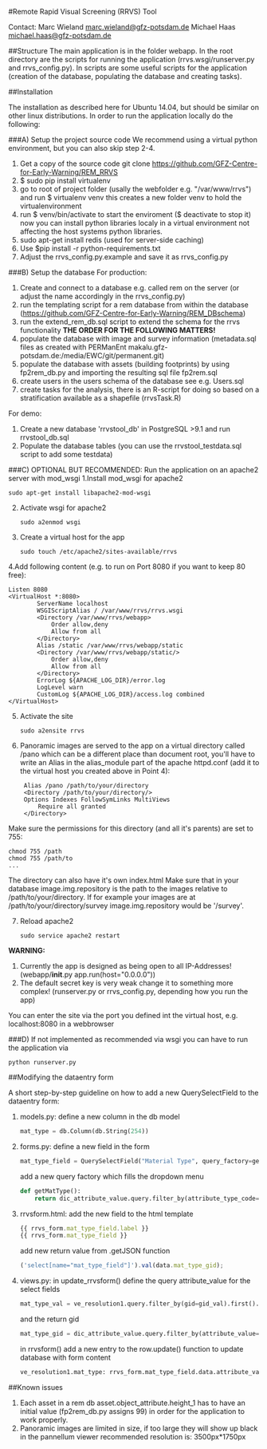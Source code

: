 
#Remote Rapid Visual Screening (RRVS) Tool

Contact: Marc Wieland marc.wieland@gfz-potsdam.de 
         Michael Haas michael.haas@gfz-potsdam.de

##Structure
The main application is in the folder webapp. In the root directory are the
scripts for running the application (rrvs.wsgi/runserver.py and rrvs_config.py).
In scripts are some useful scripts for the application (creation of the database,
populating the database and creating tasks).

##Installation

The installation as described here for Ubuntu 14.04, but should be similar on other linux distributions.
In order to run the application locally do the following:

###A) Setup the project source code
We recommend using a virtual python environment, but you can also skip step 2-4.
1. Get a copy of the source code git clone https://github.com/GFZ-Centre-for-Early-Warning/REM_RRVS
2. $ sudo pip install virtualenv
3. go to root of project folder (usally the webfolder e.g. "/var/www/rrvs") and run $ virtualenv venv 
   this creates a new folder venv to hold the virtualenvironment
4. run $ venv/bin/activate to start the enviroment ($ deactivate to stop it)  
   now you can install python libraries localy in a virtual environment 
   not affecting the host systems python libraries.
5. sudo apt-get install redis (used for server-side caching)
6. Use $pip install -r python-requirements.txt 
7. Adjust the rrvs_config.py.example and save it as rrvs_config.py

###B) Setup the database
For production:
1. Create and connect to a database e.g. called rem on the server (or adjust the name accordingly in the rrvs_config.py)
2. run the templating script for a rem database from within the database (https://github.com/GFZ-Centre-for-Early-Warning/REM_DBschema)
3. run the extend_rem_db.sql script to extend the schema for the rrvs functionality
**THE ORDER FOR THE FOLLOWING MATTERS!**
4. populate the database with image and survey information (metadata.sql files as created with PERManEnt makalu.gfz-potsdam.de:/media/EWC/git/permanent.git)
5. populate the database with assets (building footprints) by using fp2rem_db.py and importing the resulting sql file fp2rem.sql
6. create users in the users schema of the database see e.g. Users.sql
7. create tasks for the analysis, there is an R-script for doing so based on a stratification available as a shapefile (rrvsTask.R)

For demo:
1. Create a new database 'rrvstool_db' in PostgreSQL >9.1 
   and run rrvstool_db.sql
2. Populate the database tables (you can use the rrvstool_testdata.sql script to add some testdata)

###C) OPTIONAL BUT RECOMMENDED: Run the application on an apache2 server with mod_wsgi
1.Install mod_wsgi for apache2 
   ```
   sudo apt-get install libapache2-mod-wsgi
   ```
2. Activate wsgi for apache2 
   ```
   sudo a2enmod wsgi
   ```
3. Create a virtual host for the app 
   ```
   sudo touch /etc/apache2/sites-available/rrvs
   ```
4.Add following content (e.g. to run on Port 8080 if you want to keep 80 free):

   ```
   Listen 8080  
   <VirtualHost *:8080>  
           ServerName localhost  
           WSGIScriptAlias / /var/www/rrvs/rrvs.wsgi  
           <Directory /var/www/rrvs/webapp>  
               Order allow,deny  
               Allow from all  
           </Directory>  
           Alias /static /var/www/rrvs/webapp/static  
           <Directory /var/www/rrvs/webapp/static/>  
               Order allow,deny  
               Allow from all  
           </Directory>  
           ErrorLog ${APACHE_LOG_DIR}/error.log  
           LogLevel warn  
           CustomLog ${APACHE_LOG_DIR}/access.log combined  
   </VirtualHost>
   ```

5. Activate the site  
   ```
   sudo a2ensite rrvs
   ```

6. Panoramic images are served to the app on a virtual directory called /pano which can be a different place 
   than document root, you'll have to write an Alias in the alias_module part of the apache httpd.conf 
   (add it to the virtual host you created above in Point 4):

   ```
    Alias /pano /path/to/your/directory  
    <Directory /path/to/your/directory/> 
    Options Indexes FollowSymLinks MultiViews 
        Require all granted 
    </Directory> 
   ```

Make sure the permissions for this directory (and all it's parents) are set to 755:
   ```
   chmod 755 /path
   chmod 755 /path/to 
   ...
   ```

The directory can also have it's own index.html
Make sure that in your database image.img.repository is the path to the images relative to /path/to/your/directory.
If for example your images are at /path/to/your/directory/survey image.img.repository would be '/survey'.

7. Reload apache2 
   ```
   sudo service apache2 restart
   ```

**WARNING:** 
1. Currently the app is designed as being open to all IP-Addresses!(webapp/__init__.py app.run(host="0.0.0.0"))
2. The default secret key is very weak change it to something more complex! (runserver.py or rrvs_config.py, depending how you run the app)

You can enter the site via the port you defined int the virtual host, e.g. localhost:8080 in a webbrowser

###D) If not implemented as recommended via wsgi you can have to run the application via
   ```
   python runserver.py
   ```

##Modifying the dataentry form

A short step-by-step guideline on how to add a new QuerySelectField to the dataentry form:

1. models.py: 
   define a new column in the db model 
   ```python 
   mat_type = db.Column(db.String(254))
   ```

2. forms.py: 
   define a new field in the form 
   ```python 
   mat_type_field = QuerySelectField("Material Type", query_factory=getMatType, get_label='description', allow_blank=True)
   ```
			 
   add a new query factory which fills the dropdown menu 
   ```python 
   def getMatType(): 
       return dic_attribute_value.query.filter_by(attribute_type_code='MAT_TYPE') 
   ```

3. rrvsform.html: 
   add the new field to the html template 
   ```javascript 
   {{ rrvs_form.mat_type_field.label }} 
   {{ rrvs_form.mat_type_field }}
   ```
			 
   add new return value from .getJSON function
   ```javascript 
   ('select[name="mat_type_field"]').val(data.mat_type_gid);
   ```

4. views.py: 
   in update_rrvsform() define the query attribute_value for the select fields 
   ```python 
   mat_type_val = ve_resolution1.query.filter_by(gid=gid_val).first().mat_type
   ```

   and the return gid
   ```python 
   mat_type_gid = dic_attribute_value.query.filter_by(attribute_value=mat_type_val).first().gid,
   ```

   in rrvsform() add a new entry to the row.update() function to update database with form content
   ```python 
   ve_resolution1.mat_type: rrvs_form.mat_type_field.data.attribute_value,
   ```

##Known issues
1. Each asset in a rem db asset.object_attribute.height_1 has to have an initial value (fp2rem_db.py assigns 99) in order 
   for the application to work properly.
2. Panoramic images are limited in size, if too large they will show up black in the pannellum viewer 
   recommended resolution is: 3500px*1750px
